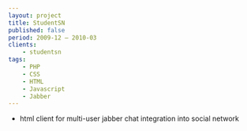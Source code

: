 ```yaml
---
layout: project
title: StudentSN
published: false
period: 2009-12 – 2010-03
clients:
    - studentsn
tags:
    - PHP
    - CSS
    - HTML
    - Javascript
    - Jabber
---
```

- html client for multi-user jabber chat integration into social network
